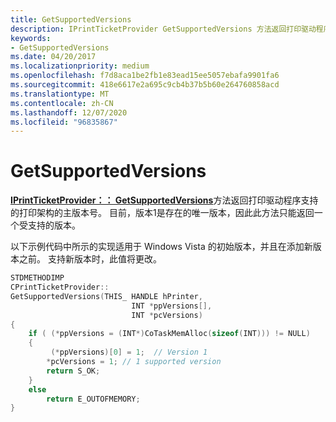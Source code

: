 ```yaml
---
title: GetSupportedVersions
description: IPrintTicketProvider GetSupportedVersions 方法返回打印驱动程序支持的打印架构的主版本号。 目前，版本1是存在的唯一版本，因此此方法只能返回一个受支持的版本。
keywords:
- GetSupportedVersions
ms.date: 04/20/2017
ms.localizationpriority: medium
ms.openlocfilehash: f7d8aca1be2fb1e83ead15ee5057ebafa9901fa6
ms.sourcegitcommit: 418e6617e2a695c9cb4b37b5b60e264760858acd
ms.translationtype: MT
ms.contentlocale: zh-CN
ms.lasthandoff: 12/07/2020
ms.locfileid: "96835867"
---
```

# <a name="getsupportedversions"></a>GetSupportedVersions


[**IPrintTicketProvider：： GetSupportedVersions**](/previous-versions/windows/hardware/drivers/ff554371(v=vs.85))方法返回打印驱动程序支持的打印架构的主版本号。 目前，版本1是存在的唯一版本，因此此方法只能返回一个受支持的版本。

以下示例代码中所示的实现适用于 Windows Vista 的初始版本，并且在添加新版本之前。 支持新版本时，此值将更改。

```cpp
STDMETHODIMP 
CPrintTicketProvider::
GetSupportedVersions(THIS_ HANDLE hPrinter,
                           INT *ppVersions[],
                           INT *pcVersions)
{
    if ( (*ppVersions = (INT*)CoTaskMemAlloc(sizeof(INT))) != NULL)
    {
         (*ppVersions)[0] = 1;  // Version 1
        *pcVersions = 1; // 1 supported version
        return S_OK;
    }
    else
        return E_OUTOFMEMORY;
}
```

 

